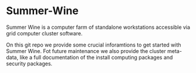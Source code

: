 # Summer-Wine
Summer Wine is a computer farm of standalone workstations accessible via grid computer cluster software.

On this git repo we provide some crucial inforamtions to get started with Summer Wine. Fot future maintenance we also provide the cluster meta-data, like a full documentation of the install computing packages and security packages.
